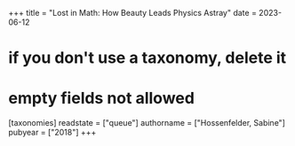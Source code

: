 +++
title = "Lost in Math: How Beauty Leads Physics Astray"
date = 2023-06-12
# if you don't use a taxonomy, delete it
# empty fields not allowed
[taxonomies]
  readstate = ["queue"]
  authorname = ["Hossenfelder, Sabine"]
  pubyear = ["2018"]
+++

